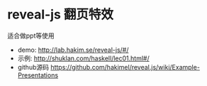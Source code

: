 # reveal-js 翻页特效

适合做ppt等使用

* demo: http://lab.hakim.se/reveal-js/#/
* 示例: http://shuklan.com/haskell/lec01.html#/
* github源码 https://github.com/hakimel/reveal.js/wiki/Example-Presentations